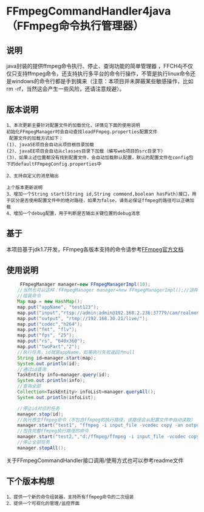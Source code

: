 ﻿# FFmpegCommandHandler4java（FFmpeg命令执行管理器） 
 ## 说明
 java封装的提供ffmpeg命令执行、停止、查询功能的简单管理器 ，FFCH4j不仅仅只支持ffmpeg命令，还支持执行多平台的命令行操作，不管是执行linux命令还是windows的命令行都是手到擒来（注意：本项目并未屏蔽某些敏感操作，比如rm -rf，当然这会产生一些风险，还请注意规避）。
 ## 版本说明 
 	1、本次更新主要针对配置文件的加载优化，详情见下面的使用说明
	初始化FFmpegManager时会自动查找loadFFmpeg.properties配置文件
	 配置文件的加载方式如下：
	(1)、javaSE项目会自动从项目根目录加载
	(2)、javaEE项目会自动从classes目录下加载（编写web项目的src目录下）
	(3)、如果上述位置都没有找到配置文件，会自动加载默认配置，默认的配置文件在config包下的defaultFFmpegConfig.properties中

 	2、支持自定义的消息输出
	
	上个版本更新说明
 	3、增加一个String start(String id,String commond,boolean hasPath)接口，用于区分是否使用配置文件中的绝对路径，如果为false，请务必保证ffmpeg的路径可以正确加载
 	4、增加一个debug配置，用于判断是否输出关键位置的debug消息
 ## 基于
 本项目基于jdk1.7开发，FFmpeg各版本支持的命令请参考[FFmpeg官方文档](http://ffmpeg.org/ffmpeg.html)<br />
 ## 使用说明 
```Java 
	 FFmpegManager manager=new FFmpegManagerImpl(10);
	//当然也可以这样：FFmpegManager manager=new FFmpegManagerImpl();//这样会从配置文件中读取size的值作为初始化参数
	//组装命令
	Map map = new HashMap();
	map.put("appName", "test123");
	map.put("input","rtsp://admin:admin@192.168.2.236:37779/cam/realmonitor?channel=1&subtype=0");
	map.put("output", "rtmp://192.168.30.21/live/");
	map.put("codec","h264");
	map.put("fmt", "flv");
	map.put("fps", "25");
	map.put("rs", "640x360");
	map.put("twoPart","2");
	//执行任务，id就是appName，如果执行失败返回为null
	String id=manager.start(map);
	System.out.println(id);
	//通过id查询
	TaskEntity info=manager.query(id);
	System.out.println(info);
	//查询全部
	Collection<TaskEntity> infoList=manager.queryAll();
	System.out.println(infoList);

	//停止id对应的任务
	manager.stop(id);
	//执行原生ffmpeg命令（不包含ffmpeg的执行路径，该路径会从配置文件中自动读取）
	manager.start("test1", "ffmpeg -i input_file -vcodec copy -an output_file_video");
	//包含完整ffmpeg执行路径的命令
	manager.start("test2,","d:/ffmpeg/ffmpeg -i input_file -vcodec copy -an output_file_video",true);
	//停止全部任务
	manager.stopAll();
```
关于FFmpegCommandHandler接口调用/使用方式也可以参考readme文件

 ## 下个版本构想
	1、提供一个新的命令组装器，支持所有ffmpeg命令的二次组装
	2、提供一个可视化的管理/监控界面
